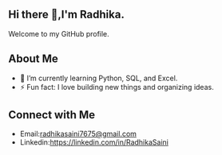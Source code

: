 ## Hi there 👋,I'm Radhika.

Welcome to my GitHub profile.

## About Me
- 🌱 I’m currently learning Python, SQL, and Excel.
- ⚡ Fun fact: I love building new things and organizing ideas. 

## Connect with Me
- Email:radhikasaini7675@gmail.com
- Linkedin:https://linkedin.com/in/RadhikaSaini
<!--
**Radhika4647/Radhika4647** is a ✨ _special_ ✨ repository because its `README.md` (this file) appears on your GitHub profile.

Here are some ideas to get you started:

- 🔭 I’m currently working on ...
- 🌱 I’m currently learning ...
- 👯 I’m looking to collaborate on ...
- 🤔 I’m looking for help with ...
- 💬 Ask me about ...
- 📫 How to reach me: ...
- 😄 Pronouns: ...
- ⚡ Fun fact: ...
-->
